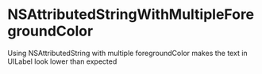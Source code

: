 # NSAttributedStringWithMultipleForegroundColor
Using NSAttributedString with multiple foregroundColor makes the text in UILabel look lower than expected
